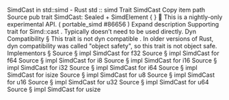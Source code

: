 SimdCast in std::simd - Rust
std
::
simd
Trait
SimdCast
Copy item path
Source
pub trait SimdCast: Sealed +
SimdElement
{ }
🔬
This is a nightly-only experimental API. (
portable_simd
#86656
)
Expand description
Supporting trait for
Simd::cast
.  Typically doesn’t need to be used directly.
Dyn Compatibility
§
This trait is
not
dyn compatible
.
In older versions of Rust, dyn compatibility was called "object safety", so this trait is not object safe.
Implementors
§
Source
§
impl
SimdCast
for
f32
Source
§
impl
SimdCast
for
f64
Source
§
impl
SimdCast
for
i8
Source
§
impl
SimdCast
for
i16
Source
§
impl
SimdCast
for
i32
Source
§
impl
SimdCast
for
i64
Source
§
impl
SimdCast
for
isize
Source
§
impl
SimdCast
for
u8
Source
§
impl
SimdCast
for
u16
Source
§
impl
SimdCast
for
u32
Source
§
impl
SimdCast
for
u64
Source
§
impl
SimdCast
for
usize